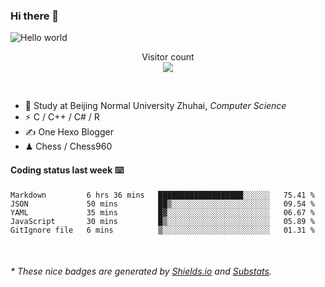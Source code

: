 ### Hi there 👋


<img src="https://raw.githubusercontent.com/sagar-viradiya/sagar-viradiya/master/resources/banner.png" alt="Hello world">
<p align="center"> 
  Visitor count<br/>
  <img src="https://profile-counter.glitch.me/youszoe/count.svg" />
</p>

<br/>


- 🍻  Study at Beijing Normal University Zhuhai, _Computer Science_
- ⚡  C / C++ / C# / R
- ✍️  One Hexo Blogger
- ♟  Chess / Chess960 


#### Coding status last week ⌨️

<!--START_SECTION:waka-->
```text
Markdown         6 hrs 36 mins   ███████████████████░░░░░░   75.41 % 
JSON             50 mins         ██▒░░░░░░░░░░░░░░░░░░░░░░   09.54 % 
YAML             35 mins         █▓░░░░░░░░░░░░░░░░░░░░░░░   06.67 % 
JavaScript       30 mins         █▒░░░░░░░░░░░░░░░░░░░░░░░   05.89 % 
GitIgnore file   6 mins          ▒░░░░░░░░░░░░░░░░░░░░░░░░   01.31 % 
```
<!--END_SECTION:waka-->

<br/>

<center><img src="http://ghchart.rshah.org/409ba5/yousazoe" alt="" /></center>


<h6>* These nice badges are generated by <a href="https://shields.io/">Shields.io</a> and <a href="https://github.com/spencerwooo/Substats">Substats</a>.</h6>
